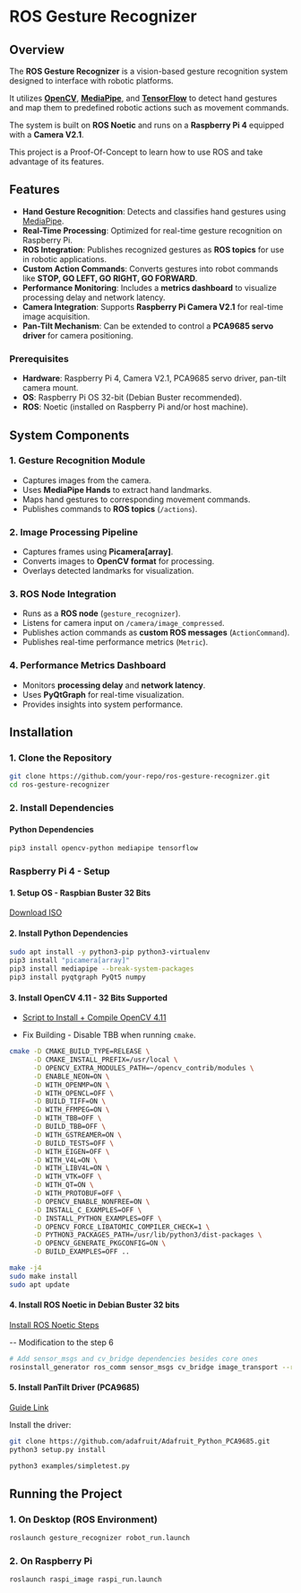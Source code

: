 # ROS Gesture Recognizer

## Overview
The **ROS Gesture Recognizer** is a vision-based gesture recognition system designed to interface with robotic platforms. 

It utilizes **[OpenCV](https://opencv.org/)**, **[MediaPipe](https://ai.google.dev/edge/mediapipe/solutions/guide)**, and **[TensorFlow](https://www.tensorflow.org/?hl=es)** to detect hand gestures and map them to predefined robotic actions such as movement commands.

The system is built on **ROS Noetic** and runs on a **Raspberry Pi 4** equipped with a **Camera V2.1**.

This project is a Proof-Of-Concept to learn how to use ROS and take advantage of its features.

## Features
- **Hand Gesture Recognition**: Detects and classifies hand gestures using [MediaPipe](https://github.com/google-ai-edge/mediapipe).
- **Real-Time Processing**: Optimized for real-time gesture recognition on Raspberry Pi.
- **ROS Integration**: Publishes recognized gestures as **ROS topics** for use in robotic applications.
- **Custom Action Commands**: Converts gestures into robot commands like **STOP, GO LEFT, GO RIGHT, GO FORWARD**.
- **Performance Monitoring**: Includes a **metrics dashboard** to visualize processing delay and network latency.
- **Camera Integration**: Supports **Raspberry Pi Camera V2.1** for real-time image acquisition.
- **Pan-Tilt Mechanism**: Can be extended to control a **PCA9685 servo driver** for camera positioning.

### Prerequisites
- **Hardware**: Raspberry Pi 4, Camera V2.1, PCA9685 servo driver, pan-tilt camera mount.
- **OS**: Raspberry Pi OS 32-bit (Debian Buster recommended).
- **ROS**: Noetic (installed on Raspberry Pi and/or host machine).


## System Components
### 1. Gesture Recognition Module
- Captures images from the camera.
- Uses **MediaPipe Hands** to extract hand landmarks.
- Maps hand gestures to corresponding movement commands.
- Publishes commands to **ROS topics** (`/actions`).

### 2. Image Processing Pipeline
- Captures frames using **Picamera[array]**.
- Converts images to **OpenCV format** for processing.
- Overlays detected landmarks for visualization.

### 3. ROS Node Integration
- Runs as a **ROS node** (`gesture_recognizer`).
- Listens for camera input on `/camera/image_compressed`.
- Publishes action commands as **custom ROS messages** (`ActionCommand`).
- Publishes real-time performance metrics (`Metric`).

### 4. Performance Metrics Dashboard
- Monitors **processing delay** and **network latency**.
- Uses **PyQtGraph** for real-time visualization.
- Provides insights into system performance.

## Installation
### 1. Clone the Repository
```bash
git clone https://github.com/your-repo/ros-gesture-recognizer.git
cd ros-gesture-recognizer
```

### 2. Install Dependencies
#### Python Dependencies
```bash
pip3 install opencv-python mediapipe tensorflow
```

### Raspberry Pi 4 - Setup

#### 1. Setup OS - Raspbian Buster 32 Bits
[Download ISO](https://downloads.raspberrypi.org/raspios_armhf/images/raspios_armhf-2021-05-28/2021-05-07-raspios-buster-armhf.zip)


#### 2. Install Python Dependencies
```bash
sudo apt install -y python3-pip python3-virtualenv  
pip3 install "picamera[array]"
pip3 install mediapipe --break-system-packages
pip3 install pyqtgraph PyQt5 numpy
```

#### 3. Install OpenCV 4.11 - 32 Bits Supported
- [Script to Install + Compile OpenCV 4.11](https://github.com/Qengineering/Install-OpenCV-Raspberry-Pi-32-bits/blob/main/OpenCV-4-11-0.sh/)

- Fix Building - Disable TBB when running `cmake`.

```bash
cmake -D CMAKE_BUILD_TYPE=RELEASE \
      -D CMAKE_INSTALL_PREFIX=/usr/local \
      -D OPENCV_EXTRA_MODULES_PATH=~/opencv_contrib/modules \
      -D ENABLE_NEON=ON \
      -D WITH_OPENMP=ON \
      -D WITH_OPENCL=OFF \
      -D BUILD_TIFF=ON \
      -D WITH_FFMPEG=ON \
      -D WITH_TBB=OFF \
      -D BUILD_TBB=OFF \
      -D WITH_GSTREAMER=ON \
      -D BUILD_TESTS=OFF \
      -D WITH_EIGEN=OFF \
      -D WITH_V4L=ON \
      -D WITH_LIBV4L=ON \
      -D WITH_VTK=OFF \
      -D WITH_QT=ON \
      -D WITH_PROTOBUF=OFF \
      -D OPENCV_ENABLE_NONFREE=ON \
      -D INSTALL_C_EXAMPLES=OFF \
      -D INSTALL_PYTHON_EXAMPLES=OFF \
      -D OPENCV_FORCE_LIBATOMIC_COMPILER_CHECK=1 \
      -D PYTHON3_PACKAGES_PATH=/usr/lib/python3/dist-packages \
      -D OPENCV_GENERATE_PKGCONFIG=ON \
      -D BUILD_EXAMPLES=OFF ..

make -j4
sudo make install
sudo apt update
```

#### 4. Install ROS Noetic in Debian Buster 32 bits
[Install ROS Noetic Steps](https://varhowto.com/install-ros-noetic-raspberry-pi-4/)

-- Modification to the step 6
```bash
# Add sensor_msgs and cv_bridge dependencies besides core ones
rosinstall_generator ros_comm sensor_msgs cv_bridge image_transport --rosdistro noetic --deps --wet-only --tar > noetic-ros_comm-wet.rosinstall
```

#### 5. Install PanTilt Driver (PCA9685)

[Guide Link](https://blog.garybricks.com/control-16-servos-with-raspberry-pi-pca9685-driver)

Install the driver:
```bash
git clone https://github.com/adafruit/Adafruit_Python_PCA9685.git
python3 setup.py install

python3 examples/simpletest.py
```

## Running the Project
### 1. On Desktop (ROS Environment)
```bash
roslaunch gesture_recognizer robot_run.launch
```

### 2. On Raspberry Pi
```bash
roslaunch raspi_image raspi_run.launch
```